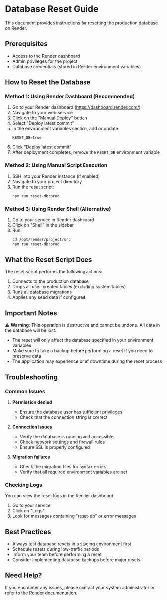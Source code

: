 # Database Reset Guide

This document provides instructions for resetting the production database on Render.

## Prerequisites

- Access to the Render dashboard
- Admin privileges for the project
- Database credentials (stored in Render environment variables)

## How to Reset the Database

### Method 1: Using Render Dashboard (Recommended)

1. Go to your Render dashboard (https://dashboard.render.com/)
2. Navigate to your web service
3. Click on the "Manual Deploy" button
4. Select "Deploy latest commit"
5. In the environment variables section, add or update:
   ```
   RESET_DB=true
   ```
6. Click "Deploy latest commit"
7. After deployment completes, remove the `RESET_DB` environment variable

### Method 2: Using Manual Script Execution

1. SSH into your Render instance (if enabled)
2. Navigate to your project directory
3. Run the reset script:
   ```bash
   npm run reset-db:prod
   ```
   
### Method 3: Using Render Shell (Alternative)

1. Go to your service in Render dashboard
2. Click on "Shell" in the sidebar
3. Run:
   ```bash
   cd /opt/render/project/src
   npm run reset-db:prod
   ```

## What the Reset Script Does

The reset script performs the following actions:

1. Connects to the production database
2. Drops all user-created tables (excluding system tables)
3. Runs all database migrations
4. Applies any seed data if configured

## Important Notes

⚠️ **Warning**: This operation is destructive and cannot be undone. All data in the database will be lost.

- The reset will only affect the database specified in your environment variables
- Make sure to take a backup before performing a reset if you need to preserve data
- The application may experience brief downtime during the reset process

## Troubleshooting

### Common Issues

1. **Permission denied**
   - Ensure the database user has sufficient privileges
   - Check that the connection string is correct

2. **Connection issues**
   - Verify the database is running and accessible
   - Check network settings and firewall rules
   - Ensure SSL is properly configured

3. **Migration failures**
   - Check the migration files for syntax errors
   - Verify that all required environment variables are set

### Checking Logs

You can view the reset logs in the Render dashboard:
1. Go to your service
2. Click on "Logs"
3. Look for messages containing "reset-db" or error messages

## Best Practices

- Always test database resets in a staging environment first
- Schedule resets during low-traffic periods
- Inform your team before performing a reset
- Consider implementing database backups before major resets

## Need Help?

If you encounter any issues, please contact your system administrator or refer to the [Render documentation](https://render.com/docs).

